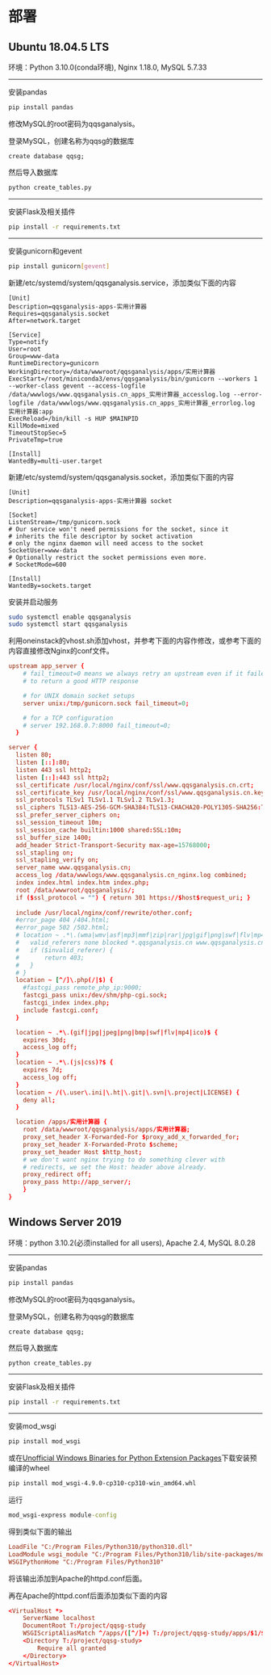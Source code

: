 # 部署

## Ubuntu 18.04.5 LTS

环境：Python 3.10.0(conda环境), Nginx 1.18.0, MySQL 5.7.33

***

安装pandas

```bash
pip install pandas
```

修改MySQL的root密码为qqsganalysis。

登录MySQL，创建名称为qqsg的数据库

```MySQL
create database qqsg;
```

然后导入数据库

```python
python create_tables.py
```

***

安装Flask及相关插件

```bash
pip install -r requirements.txt
```

***

安装gunicorn和gevent

```bash
pip install gunicorn[gevent]
```

新建/etc/systemd/system/qqsganalysis.service，添加类似下面的内容

```qqsganalysis.service
[Unit]
Description=qqsganalysis-apps-实用计算器
Requires=qqsganalysis.socket
After=network.target

[Service]
Type=notify
User=root
Group=www-data
RuntimeDirectory=gunicorn
WorkingDirectory=/data/wwwroot/qqsganalysis/apps/实用计算器
ExecStart=/root/miniconda3/envs/qqsganalysis/bin/gunicorn --workers 1 --worker-class gevent --access-logfile /data/wwwlogs/www.qqsganalysis.cn_apps_实用计算器_accesslog.log --error-logfile /data/wwwlogs/www.qqsganalysis.cn_apps_实用计算器_errorlog.log 实用计算器:app
ExecReload=/bin/kill -s HUP $MAINPID
KillMode=mixed
TimeoutStopSec=5
PrivateTmp=true

[Install]
WantedBy=multi-user.target
```

新建/etc/systemd/system/qqsganalysis.socket，添加类似下面的内容

```qqsganalysis.socket
[Unit]
Description=qqsganalysis-apps-实用计算器 socket

[Socket]
ListenStream=/tmp/gunicorn.sock
# Our service won't need permissions for the socket, since it
# inherits the file descriptor by socket activation
# only the nginx daemon will need access to the socket
SocketUser=www-data
# Optionally restrict the socket permissions even more.
# SocketMode=600

[Install]
WantedBy=sockets.target
```

安装并启动服务

```bash
sudo systemctl enable qqsganalysis
sudo systemctl start qqsganalysis
```

利用oneinstack的vhost.sh添加vhost，并参考下面的内容作修改，或参考下面的内容直接修改Nginx的conf文件。

```nginx.conf
upstream app_server {
    # fail_timeout=0 means we always retry an upstream even if it failed
    # to return a good HTTP response

    # for UNIX domain socket setups
    server unix:/tmp/gunicorn.sock fail_timeout=0;

    # for a TCP configuration
    # server 192.168.0.7:8000 fail_timeout=0;
  }

server {
  listen 80;
  listen [::]:80;
  listen 443 ssl http2;
  listen [::]:443 ssl http2;
  ssl_certificate /usr/local/nginx/conf/ssl/www.qqsganalysis.cn.crt;
  ssl_certificate_key /usr/local/nginx/conf/ssl/www.qqsganalysis.cn.key;
  ssl_protocols TLSv1 TLSv1.1 TLSv1.2 TLSv1.3;
  ssl_ciphers TLS13-AES-256-GCM-SHA384:TLS13-CHACHA20-POLY1305-SHA256:TLS13-AES-128-GCM-SHA256:TLS13-AES-128-CCM-8-SHA256:TLS13-AES-128-CCM-SHA256:EECDH+CHACHA20:EECDH+AES128:RSA+AES128:EECDH+AES256:RSA+AES256:EECDH+3DES:RSA+3DES:!MD5;
  ssl_prefer_server_ciphers on;
  ssl_session_timeout 10m;
  ssl_session_cache builtin:1000 shared:SSL:10m;
  ssl_buffer_size 1400;
  add_header Strict-Transport-Security max-age=15768000;
  ssl_stapling on;
  ssl_stapling_verify on;
  server_name www.qqsganalysis.cn;
  access_log /data/wwwlogs/www.qqsganalysis.cn_nginx.log combined;
  index index.html index.htm index.php;
  root /data/wwwroot/qqsganalysis/;
  if ($ssl_protocol = "") { return 301 https://$host$request_uri; }
  
  include /usr/local/nginx/conf/rewrite/other.conf;
  #error_page 404 /404.html;
  #error_page 502 /502.html;
  # location ~ .*\.(wma|wmv|asf|mp3|mmf|zip|rar|jpg|gif|png|swf|flv|mp4)$ {
  #   valid_referers none blocked *.qqsganalysis.cn www.qqsganalysis.cn;
  #   if ($invalid_referer) {
  #       return 403;
  #   }
  # }
  location ~ [^/]\.php(/|$) {
    #fastcgi_pass remote_php_ip:9000;
    fastcgi_pass unix:/dev/shm/php-cgi.sock;
    fastcgi_index index.php;
    include fastcgi.conf;
  }

  location ~ .*\.(gif|jpg|jpeg|png|bmp|swf|flv|mp4|ico)$ {
    expires 30d;
    access_log off;
  }
  location ~ .*\.(js|css)?$ {
    expires 7d;
    access_log off;
  }
  location ~ /(\.user\.ini|\.ht|\.git|\.svn|\.project|LICENSE) {
    deny all;
  }

  location /apps/实用计算器 {
    root /data/wwwroot/qqsganalysis/apps/实用计算器;
    proxy_set_header X-Forwarded-For $proxy_add_x_forwarded_for;
    proxy_set_header X-Forwarded-Proto $scheme;
    proxy_set_header Host $http_host;
    # we don't want nginx trying to do something clever with
    # redirects, we set the Host: header above already.
    proxy_redirect off;
    proxy_pass http://app_server/;
    }
}
```

## Windows Server 2019

环境：python 3.10.2(必须installed for all users), Apache 2.4, MySQL 8.0.28

***

安装pandas

```bash
pip install pandas
```

修改MySQL的root密码为qqsganalysis。

登录MySQL，创建名称为qqsg的数据库

```MySQL
create database qqsg;
```

然后导入数据库

```python
python create_tables.py
```

***

安装Flask及相关插件

```cmd
pip install -r requirements.txt
```

***

安装mod_wsgi

```cmd
pip install mod_wsgi
```

或在[Unofficial Windows Binaries for Python Extension Packages](https://www.lfd.uci.edu/~gohlke/pythonlibs/)下载安装预编译的wheel

```cmd
pip install mod_wsgi‑4.9.0‑cp310‑cp310‑win_amd64.whl
```

运行

```cmd
mod_wsgi-express module-config
```

得到类似下面的输出

```httpd.conf
LoadFile "C:/Program Files/Python310/python310.dll"
LoadModule wsgi_module "C:/Program Files/Python310/lib/site-packages/mod_wsgi/server/mod_wsgi.cp310-win_amd64.pyd"
WSGIPythonHome "C:/Program Files/Python310"
```

将该输出添加到Apache的httpd.conf后面。

再在Apache的httpd.conf后面添加类似下面的内容

```httpd.conf
<VirtualHost *>
    ServerName localhost
    DocumentRoot T:/project/qqsg-study
    WSGIScriptAliasMatch ^/apps/([^/]+) T:/project/qqsg-study/apps/$1/$1.wsgi
    <Directory T:/project/qqsg-study>
        Require all granted
    </Directory>
</VirtualHost>
```

